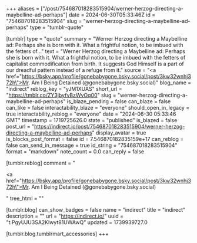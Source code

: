 +++
aliases = ["/post/754687018283515904/werner-herzog-directing-a-maybelline-ad-perhaps"]
date = 2024-06-30T05:33:46Z
id = "754687018283515904"
slug = "werner-herzog-directing-a-maybelline-ad-perhaps"
type = "tumblr-quote"

[tumblr]
type = "quote"
summary = "Werner Herzog directing a Maybelline ad: Perhaps she is born with it. What a frightful notion, to be imbued with the fetters of..."
text = "Werner Herzog directing a Maybelline ad: Perhaps she is born with it. What a frightful notion, to be imbued with the fetters of capitalist commodification from birth. It suggests God Himself is a part of our dreadful pattern instead of a refuge from it."
source = "<a href=\"https://bsky.app/profile/gonebabygone.bsky.social/post/3kw32wnhj372h\">Mr. Am I Being Detained  (@gonebabygone.bsky.social)</a>"
blog_name = "indirect"
reblog_key = "yJM1XUAS"
short_url = "https://tmblr.co/ZY3jbyfvBzWvOq00"
slug = "werner-herzog-directing-a-maybelline-ad-perhaps"
is_blaze_pending = false
can_blaze = false
can_like = false
interactability_blaze = "everyone"
should_open_in_legacy = true
interactability_reblog = "everyone"
date = "2024-06-30 05:33:46 GMT"
timestamp = 1719725626.0
state = "published"
is_blazed = false
post_url = "https://indirect.io/post/754687018283515904/werner-herzog-directing-a-maybelline-ad-perhaps"
display_avatar = true
is_blocks_post_format = false
id = 7.546870182835159e+17
can_reblog = false
can_send_in_message = true
id_string = "754687018283515904"
format = "markdown"
note_count = 0.0
can_reply = false

[tumblr.reblog]
comment = "<p><a href=\"https://bsky.app/profile/gonebabygone.bsky.social/post/3kw32wnhj372h\">Mr. Am I Being Detained  (@gonebabygone.bsky.social)</a></p>"
tree_html = ""

[tumblr.blog]
can_show_badges = false
name = "indirect"
title = "indirect"
description = ""
url = "https://indirect.io/"
uuid = "t:PgyUJU3SA2Klwyt81UWAwQ"
updated = 1739939727.0

[tumblr.blog.tumblrmart_accessories]
+++

